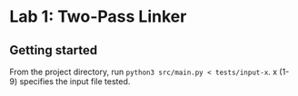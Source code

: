 # Lab 1: Two-Pass Linker

## Getting started

From the project directory, run `python3 src/main.py < tests/input-x`. x (1-9) specifies the input file tested. 
